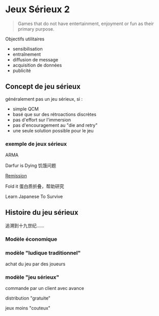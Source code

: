 # Jeux Sérieux 2

> Games that do not have entertainment, enjoyment or fun as their primary purpose.

Objectifs utilitaires

- sensibilisation
- entraînement
- diffusion de message
- acquisition de données
- publicité

## Concept de jeu sérieux

généralement pas un jeu sérieux, si :

- simple QCM
- basé que sur des rétroactions discrètes
- pas d'effort sur l'immersion
- pas d'encouragement au "die and retry"
- une seule solution possible pour le jeu

### exemple de jeux sérieux

ARMA

Darfur is Dying 饥饿问题

[Remission](https://en.wikipedia.org/wiki/Re-Mission)

Fold it 蛋白质折叠，帮助研究

Learn Japanese To Survive

## Histoire du jeu sérieux

追溯到十九世纪……

### Modèle économique

### modèle "ludique traditionnel"

achat du jeu par des joueurs

### modèle "jeu sérieux"

commande par un client avec avance

distribution "gratuite"

jeux moins "couteux"